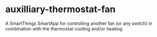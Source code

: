 # auxilliary-thermostat-fan

A SmartThings SmartApp for controlling another fan (or any switch) in combination with the thermostat cooling and/or heating.
